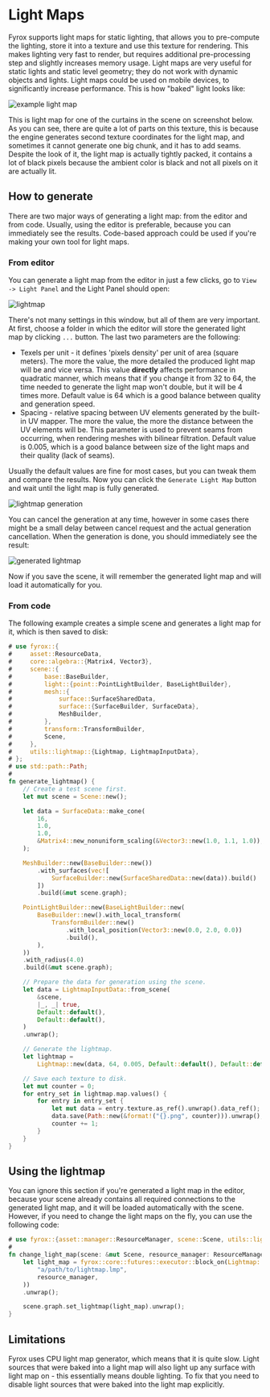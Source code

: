 # Light Maps

Fyrox supports light maps for static lighting, that allows you to pre-compute the lighting, store it into a texture
and use this texture for rendering. This makes lighting very fast to render, but requires additional pre-processing
step and slightly increases memory usage. Light maps are very useful for static lights and static level geometry; they
do not work with dynamic objects and lights. Light maps could be used on mobile devices, to significantly increase 
performance. This is how "baked" light looks like:

![example light map](example_light_map.png)

This is light map for one of the curtains in the scene on screenshot below. As you can see, there are quite a lot of
parts on this texture, this is because the engine generates second texture coordinates for the light map, and sometimes
it cannot generate one big chunk, and it has to add seams. Despite the look of it, the light map is actually tightly
packed, it contains a lot of black pixels because the ambient color is black and not all pixels on it are actually lit.

## How to generate

There are two major ways of generating a light map: from the editor and from code. Usually, using the editor is preferable,
because you can immediately see the results. Code-based approach could be used if you're making your own tool for light
maps.

### From editor

You can generate a light map from the editor in just a few clicks, go to `View -> Light Panel` and the Light Panel should
open:

![lightmap](lightmap.png)

There's not many settings in this window, but all of them are very important. At first, choose a folder in which the editor
will store the generated light map by clicking `...` button. The last two parameters are the following:

- Texels per unit - it defines 'pixels density' per unit of area (square meters). The more the value, the more detailed 
the produced light map will be and vice versa. This value **directly** affects performance in quadratic manner, which 
means that if you change it from 32 to 64, the time needed to generate the light map won't double, but it will be 4 times 
more. Default value is 64 which is a good balance between quality and generation speed.
- Spacing - relative spacing between UV elements generated by the built-in UV mapper. The more the value, the more the 
distance between the UV elements will be. This parameter is used to prevent seams from occurring, when rendering meshes 
with bilinear filtration. Default value is 0.005, which is a good balance between size of the light maps and their quality 
(lack of seams).

Usually the default values are fine for most cases, but you can tweak them and compare the results. Now you can click
the `Generate Light Map` button and wait until the light map is fully generated.

![lightmap generation](lightmap_gen.png)

You can cancel the generation at any time, however in some cases there might be a small delay between cancel request 
and the actual generation cancellation. When the generation is done, you should immediately see the result:

![generated lightmap](generated_lightmap.png)

Now if you save the scene, it will remember the generated light map and will load it automatically for you. 

### From code

The following example creates a simple scene and generates a light map for it, which is then saved to disk:

```rust ,no_run
# use fyrox::{
#     asset::ResourceData,
#     core::algebra::{Matrix4, Vector3},
#     scene::{
#         base::BaseBuilder,
#         light::{point::PointLightBuilder, BaseLightBuilder},
#         mesh::{
#             surface::SurfaceSharedData,
#             surface::{SurfaceBuilder, SurfaceData},
#             MeshBuilder,
#         },
#         transform::TransformBuilder,
#         Scene,
#     },
#     utils::lightmap::{Lightmap, LightmapInputData},
# };
# use std::path::Path;
# 
fn generate_lightmap() {
    // Create a test scene first.
    let mut scene = Scene::new();

    let data = SurfaceData::make_cone(
        16,
        1.0,
        1.0,
        &Matrix4::new_nonuniform_scaling(&Vector3::new(1.0, 1.1, 1.0)),
    );

    MeshBuilder::new(BaseBuilder::new())
        .with_surfaces(vec![
            SurfaceBuilder::new(SurfaceSharedData::new(data)).build()
        ])
        .build(&mut scene.graph);

    PointLightBuilder::new(BaseLightBuilder::new(
        BaseBuilder::new().with_local_transform(
            TransformBuilder::new()
                .with_local_position(Vector3::new(0.0, 2.0, 0.0))
                .build(),
        ),
    ))
    .with_radius(4.0)
    .build(&mut scene.graph);

    // Prepare the data for generation using the scene.
    let data = LightmapInputData::from_scene(
        &scene,
        |_, _| true,
        Default::default(),
        Default::default(),
    )
    .unwrap();

    // Generate the lightmap.
    let lightmap =
        Lightmap::new(data, 64, 0.005, Default::default(), Default::default()).unwrap();

    // Save each texture to disk.
    let mut counter = 0;
    for entry_set in lightmap.map.values() {
        for entry in entry_set {
            let mut data = entry.texture.as_ref().unwrap().data_ref();
            data.save(Path::new(&format!("{}.png", counter))).unwrap();
            counter += 1;
        }
    }
}
```

## Using the lightmap

You can ignore this section if you're generated a light map in the editor, because your scene already contains all 
required connections to the generated light map, and it will be loaded automatically with the scene. However, if you
need to change the light maps on the fly, you can use the following code:

```rust ,no_run
# use fyrox::{asset::manager::ResourceManager, scene::Scene, utils::lightmap::Lightmap};
# 
fn change_light_map(scene: &mut Scene, resource_manager: ResourceManager) {
    let light_map = fyrox::core::futures::executor::block_on(Lightmap::load(
        "a/path/to/lightmap.lmp",
        resource_manager,
    ))
    .unwrap();

    scene.graph.set_lightmap(light_map).unwrap();
}
```

## Limitations

Fyrox uses CPU light map generator, which means that it is quite slow. Light sources that were baked into a light map
will also light up any surface with light map on - this essentially means double lighting. To fix that you need to 
disable light sources that were baked into the light map explicitly.